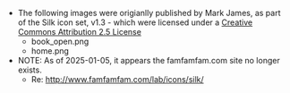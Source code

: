 
- The following images were origianlly published by Mark James, as part of the Silk icon set, v1.3 - which were licensed under a [Creative Commons Attribution 2.5 License](http://creativecommons.org/licenses/by/2.5/)
  + book_open.png
  + home.png
- NOTE: As of 2025-01-05, it appears the famfamfam.com site no longer exists. 
  + Re: http://www.famfamfam.com/lab/icons/silk/

